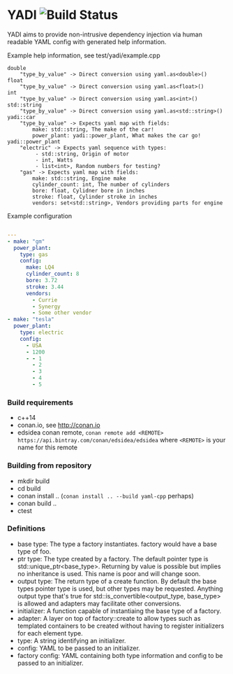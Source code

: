 # YADI ![Build Status](https://travis-ci.org/ebclark2/yadi.svg?branch=master)
YADI aims to provide non-intrusive dependency injection via human readable YAML config with generated help information.  

Example help information, see test/yadi/example.cpp

```text
double
	"type_by_value" -> Direct conversion using yaml.as<double>()
float
	"type_by_value" -> Direct conversion using yaml.as<float>()
int
	"type_by_value" -> Direct conversion using yaml.as<int>()
std::string
	"type_by_value" -> Direct conversion using yaml.as<std::string>()
yadi::car
	"type_by_value" -> Expects yaml map with fields:
		make: std::string, The make of the car!
		power_plant: yadi::power_plant, What makes the car go!
yadi::power_plant
	"electric" -> Expects yaml sequence with types:
		 - std::string, Origin of motor
		 - int, Watts
		 - list<int>, Random numbers for testing?
	"gas" -> Expects yaml map with fields:
		make: std::string, Engine make
		cylinder_count: int, The number of cylinders
		bore: float, Cylidner bore in inches
		stroke: float, Cylinder stroke in inches
		vendors: set<std::string>, Vendors providing parts for engine
```
Example configuration
```yaml

---
- make: "gm"
  power_plant:
    type: gas
    config:
      make: LQ4
      cylinder_count: 8
      bore: 3.72
      stroke: 3.44
      vendors:
        - Currie
        - Synergy
        - Some other vendor
- make: "tesla"
  power_plant:
    type: electric
    config:
      - USA
      - 1200
      - - 1
        - 2
        - 3
        - 4
        - 5
```

### Build requirements
 - c++14
 - conan.io, see http://conan.io
 - edsidea conan remote, `conan remote add <REMOTE> https://api.bintray.com/conan/edsidea/edsidea` where `<REMOTE>` is your name for this remote

### Building from repository
 - mkdir build
 - cd build
 - conan install .. (`conan install .. --build yaml-cpp` perhaps)
 - conan build ..
 - ctest

### Definitions
 - base type: The type a factory instantiates.  factory<foo> would have a base type of foo.
 - ptr type: The type created by a factory.  The default pointer type is std::unique_ptr<base_type>.  Returning by value is possible but implies no inheritance is used.  This name is poor and will change soon.
 - output type: The return type of a create function.  By default the base types pointer type is used, but other types may be requested.  Anything output type that's true for std::is_convertible<output_type, base_type> is allowed and adapters may facilitate other conversions. 
 - initializer: A function capable of instantiaing the base type of a factory.
 - adapter: A layer on top of factory<foo>::create to allow types such as templated containers to be created without having to register initializers for each element type.
 - type: A string identifying an initializer.
 - config: YAML to be passed to an initializer.
 - factory config: YAML containing both type information and config to be passed to an initializer. 
